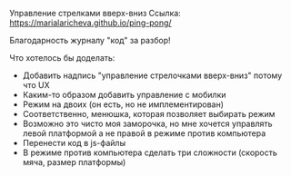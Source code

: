 Управление стрелками вверх-вниз
Ссылка: https://marialaricheva.github.io/ping-pong/

Благодарность журналу "код" за разбор!

Что хотелось бы доделать:
- Добавить надпись "управление стрелочками вверх-вниз" потому что UX
- Каким-то образом добавить управление с мобилки
- Режим на двоих (он есть, но не имплементирован)
- Соответственно, менюшка, которая позволяет выбирать режим
- Возможно это чисто моя заморочка, но мне хочется управлять левой платформой а не правой в режиме против компьютера
- Перенести код в js-файлы
- В режиме против компьютера сделать три сложности (скорость мяча, размер платформы)